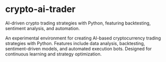 # crypto-ai-trader
AI-driven crypto trading strategies with Python, featuring backtesting, sentiment analysis, and automation.


An experimental environment for creating AI-based cryptocurrency trading strategies with Python. Features include data analysis, backtesting, sentiment-driven models, and automated execution bots. Designed for continuous learning and strategy optimization.

